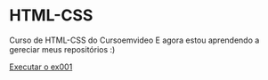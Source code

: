 # HTML-CSS
 Curso de HTML-CSS do Cursoemvideo
 E agora estou aprendendo a gereciar meus
 repositórios :)

<a href="https://casarimdev.github.io/HTML-CSS/Desafios/d010/android.html">Executar o ex001</a>
